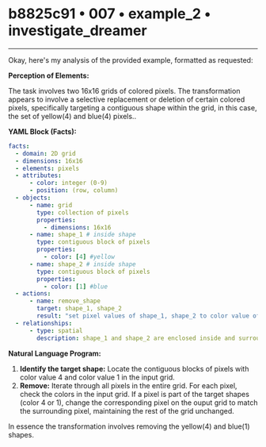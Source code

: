 # b8825c91 • 007 • example_2 • investigate_dreamer

---
Okay, here's my analysis of the provided example, formatted as requested:

**Perception of Elements:**

The task involves two 16x16 grids of colored pixels. The transformation appears to involve a selective replacement or deletion of certain colored pixels, specifically targeting a contiguous shape within the grid, in this case, the set of yellow(4) and blue(4) pixels..

**YAML Block (Facts):**



```yaml
facts:
  - domain: 2D grid
  - dimensions: 16x16
  - elements: pixels
  - attributes:
      - color: integer (0-9)
      - position: (row, column)
  - objects:
      - name: grid
        type: collection of pixels
        properties:
          - dimensions: 16x16
      - name: shape_1 # inside shape
        type: contiguous block of pixels
        properties:
          - color: [4] #yellow
      - name: shape_2 # inside shape
        type: contiguous block of pixels
        properties:
          - color: [1] #blue
  - actions:
      - name: remove_shape
        target: shape_1, shape_2
        result: "set pixel values of shape_1, shape_2 to color value of surrounding pixels"
  - relationships:
      - type: spatial
        description: shape_1 and shape_2 are enclosed inside and surrounded by other colors
```



**Natural Language Program:**

1.  **Identify the target shape:** Locate the contiguous blocks of pixels with color value 4 and color value 1 in the input grid.
2.  **Remove:** Iterate through all pixels in the entire grid. For each pixel, check the colors in the input grid. If a pixel is part of the target shapes (color 4 or 1), change the corresponding pixel on the ouput grid to match the surrounding pixel, maintaining the rest of the grid unchanged.

In essence the transformation involves removing the yellow(4) and blue(1) shapes.

